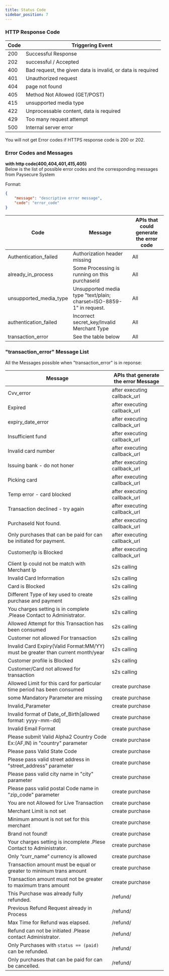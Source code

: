 ```yaml
---
title: Status Code
sidebar_position: 7
---
```


### HTTP Response Code

| **Code** | **Triggering Event**       |
|----------|----------------------------|
| 200      | Successful Response        |
| 202      | successful / Accepted      |
| 400      | Bad request, the given data is invalid, or data is required  |
| 401      | Unauthorized request       |
| 404      | page not found             |
| 405      | Method Not Allowed (GET/POST)       |
| 415      | unsupported media type       |
| 422      | Unprocessable content, data is required       |
| 429      | Too many request attempt       |
| 500      | Internal server error       |

You will not get Error codes if HTTPS response code is 200 or 202.

### Error Codes and Messages

**with http code(400,404,401,415,405)**  
Below is the list of possible error codes and the corresponding messages from Paysecure System

Format:
```json
{
    "message": "descriptive error message",
    "code": "error_code"
}
```

| **Code**                   | **Message**                                                        | **APIs that could generate the error code** |
|----------------------------|--------------------------------------------------------------------|---------------------------------------------|
| Authentication_failed      | Authorization header missing                                       | All                                         |
| already_in_process         | Some Processing is running on this purchaseId                      | All                                         |
| unsupported_media_type     | Unsupported media type "text/plain; charset=ISO-8859-1" in request.| All                                         |
| authentication_failed      | Incorrect secret_key/Invalid Merchant Type                         | All                                         |
| transaction_error          | See the table below                                                | All                                         |


### "transaction_error" Message List

All the Messages possible when "transaction_error" is in reponse:


| **Message**                                                                         | **APIs that generate the error Message**    |
|-------------------------------------------------------------------------------------|---------------------------------------------|
| Cvv_error                                                                           | after executing callback_url                |
| Expired                                                                             | after executing callback_url                |    
| expiry_date_error                                                                   | after executing callback_url                |    
| Insufficient fund                                                                   | after executing callback_url                |    
| Invalid card number                                                                 | after executing callback_url                |    
| Issuing bank - do not honer                                                         | after executing callback_url                |    
| Picking card                                                                        | after executing callback_url                |    
| Temp error - card blocked                                                           | after executing callback_url                |    
| Transaction declined - try again                                                    | after executing callback_url                |    
| PurchaseId Not found.                                                               | after executing callback_url                |    
| Only purchases that can be paid for can be initiated for payment.                   | after executing callback_url                |    
| Customer/Ip is Blocked                                                              | after executing callback_url                |    
| Client Ip could not be match with Merchant Ip                                       | s2s calling                                 |    
| Invalid Card Information                                                            | s2s calling                                 |    
| Card is Blocked                                                                     | s2s calling                                 |    
| Different Type of key used to create purchase and payment                           | s2s calling                                 |    
| You charges setting is in complete .Please Contact to Administrator.                | s2s calling                                 |    
| Allowed Attempt for this Transaction has been consumed                              | s2s calling                                 |    
| Customer not allowed For transaction                                                | s2s calling                                 |    
| Invalid Card Expiry(Valid Format:MM/YY) must be greater than current month/year     | s2s calling                                 |    
| Customer profile is Blocked                                                         | s2s calling                                 |    
| Customer/Card not allowed for transaction                                           | s2s calling                                 |    
| Allowed Limit for this card for particular time period has been consumed            | create purchase                             |    
| some Mandatory Parameter are missing                                                | create purchase                             |    
| Invalid_Parameter                                                                   | create purchase                             |    
| Invalid format of Date_of_Birth[allowed format: yyyy-mm-dd]                         | create purchase                             |    
| Invalid Email Format                                                                | create purchase                             |    
| Please submit Valid Alpha2 Country Code Ex:(AF,IN) in \"country\" parameter         | create purchase                             |    
| Please pass Valid State Code                                                        | create purchase                             |    
| Please pass valid street address in \"street_address\" parameter                    | create purchase                             |    
| Please pass valid city name in \"city\" parameter                                   | create purchase                             |    
| Please pass valid postal Code name in \"zip_code\" parameter                        | create purchase                             |    
| You are not Allowed for Live Transaction                                            | create purchase                             |    
| Merchant Limit is not set                                                           | create purchase                             |    
| Minimum amount is not set for this merchant                                         | create purchase                             |    
| Brand not found!                                                                    | create purchase                             |    
| Your charges setting is incomplete .Plese Contact to Administrator.                 | create purchase                             |    
| Only “curr_name” currency is allowed                                                | create purchase                             |    
| Transaction amount must be equal or greater to minimum trans amount                 | create purchase                             |    
| Transaction amount must not be greater to maximum trans amount                      | create purchase                             |    
| This Purchase was already fully refunded.                                           | /refund/                                    |    
| Previous Refund Request already in Process                                          | /refund/                                    |    
| Max Time for Refund was elapsed.                                                    | /refund/                                    |    
| Refund can not be initiated .Please contact Administrator.                          | /refund/                                    |    
| Only Purchases with `status == (paid)` can be refunded.                             | /refund/                                    |    
| Only purchases that can be paid for can be cancelled.                               | /refund/                                    |    